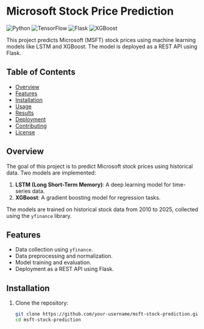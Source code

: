 # Microsoft Stock Price Prediction

![Python](https://img.shields.io/badge/Python-3.9-blue)
![TensorFlow](https://img.shields.io/badge/TensorFlow-2.10-orange)
![Flask](https://img.shields.io/badge/Flask-2.3-green)
![XGBoost](https://img.shields.io/badge/XGBoost-1.7-red)

This project predicts Microsoft (MSFT) stock prices using machine learning models like LSTM and XGBoost. The model is deployed as a REST API using Flask.

## Table of Contents
- [Overview](#overview)
- [Features](#features)
- [Installation](#installation)
- [Usage](#usage)
- [Results](#results)
- [Deployment](#deployment)
- [Contributing](#contributing)
- [License](#license)

## Overview
The goal of this project is to predict Microsoft stock prices using historical data. Two models are implemented:
1. **LSTM (Long Short-Term Memory)**: A deep learning model for time-series data.
2. **XGBoost**: A gradient boosting model for regression tasks.

The models are trained on historical stock data from 2010 to 2025, collected using the `yfinance` library.

## Features
- Data collection using `yfinance`.
- Data preprocessing and normalization.
- Model training and evaluation.
- Deployment as a REST API using Flask.

## Installation
1. Clone the repository:
   ```bash
   git clone https://github.com/your-username/msft-stock-prediction.git
   cd msft-stock-prediction
